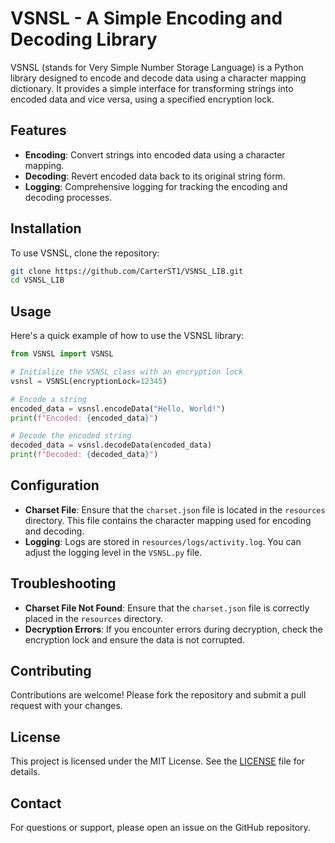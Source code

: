 # VSNSL - A Simple Encoding and Decoding Library

VSNSL (stands for Very Simple Number Storage Language) is a Python library designed to encode and decode data using a character mapping dictionary. It provides a simple interface for transforming strings into encoded data and vice versa, using a specified encryption lock.

## Features

- **Encoding**: Convert strings into encoded data using a character mapping.
- **Decoding**: Revert encoded data back to its original string form.
- **Logging**: Comprehensive logging for tracking the encoding and decoding processes.

## Installation

To use VSNSL, clone the repository:

```bash
git clone https://github.com/CarterST1/VSNSL_LIB.git
cd VSNSL_LIB
```

## Usage

Here's a quick example of how to use the VSNSL library:

```python
from VSNSL import VSNSL

# Initialize the VSNSL class with an encryption lock
vsnsl = VSNSL(encryptionLock=12345)

# Encode a string
encoded_data = vsnsl.encodeData("Hello, World!")
print(f"Encoded: {encoded_data}")

# Decode the encoded string
decoded_data = vsnsl.decodeData(encoded_data)
print(f"Decoded: {decoded_data}")
```

## Configuration

- **Charset File**: Ensure that the `charset.json` file is located in the `resources` directory. This file contains the character mapping used for encoding and decoding.
- **Logging**: Logs are stored in `resources/logs/activity.log`. You can adjust the logging level in the `VSNSL.py` file.

## Troubleshooting

- **Charset File Not Found**: Ensure that the `charset.json` file is correctly placed in the `resources` directory.
- **Decryption Errors**: If you encounter errors during decryption, check the encryption lock and ensure the data is not corrupted.

## Contributing

Contributions are welcome! Please fork the repository and submit a pull request with your changes.

## License

This project is licensed under the MIT License. See the [LICENSE](LICENSE) file for details.

## Contact

For questions or support, please open an issue on the GitHub repository.
